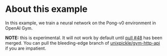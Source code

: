 # About this example

In this example, we train a neural network on the Pong-v0 environment in OpenAI Gym.

**NOTE:** this is experimental. It will not work by default until [pull #48](https://github.com/openai/gym-http-api/pull/48) has been merged. You can pull the bleeding-edge branch of [unixpickle/gym-http-api](https://github.com/unixpickle/gym-http-api/) if you are impatient.
